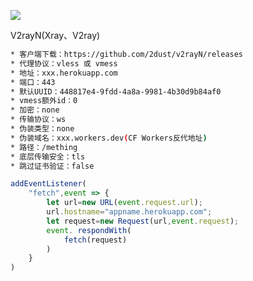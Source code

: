 [![](https://www.herokucdn.com/deploy/button.png)](https://heroku.com/deploy?template=https://github.com/someza/mething.git)

<summary>V2rayN(Xray、V2ray)</summary>

```bash
* 客户端下载：https://github.com/2dust/v2rayN/releases
* 代理协议：vless 或 vmess
* 地址：xxx.herokuapp.com
* 端口：443
* 默认UUID：448817e4-9fdd-4a8a-9981-4b30d9b84af0
* vmess额外id：0
* 加密：none
* 传输协议：ws
* 伪装类型：none
* 伪装域名：xxx.workers.dev(CF Workers反代地址)
* 路径：/mething
* 底层传输安全：tls
* 跳过证书验证：false
```

```js
addEventListener(
    "fetch",event => {
        let url=new URL(event.request.url);
        url.hostname="appname.herokuapp.com";
        let request=new Request(url,event.request);
        event. respondWith(
            fetch(request)
        )
    }
)
```
